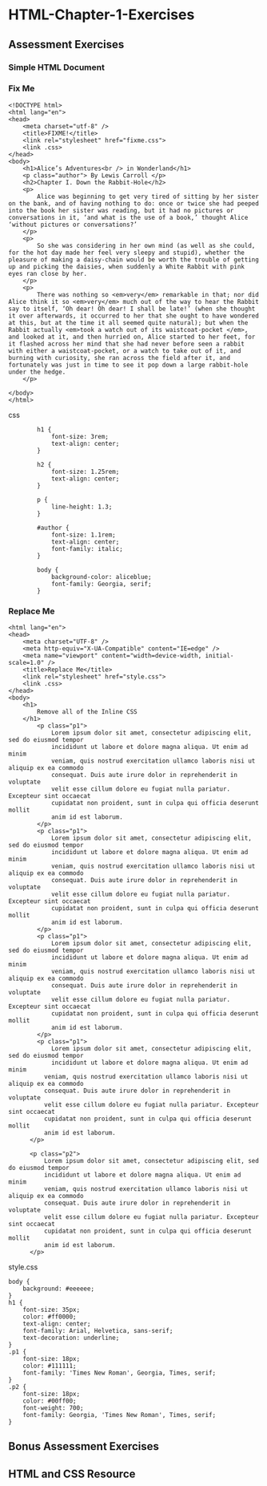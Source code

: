# HTML-Chapter-1-Exercises

## Assessment Exercises

### Simple HTML Document 



### Fix Me

    <!DOCTYPE html>
    <html lang="en">
    <head>
        <meta charset="utf-8" />
        <title>FIXME!</title>
        <link rel="stylesheet" href="fixme.css">
        <link .css>
    </head>
    <body>
        <h1>Alice’s Adventures<br /> in Wonderland</h1>
        <p class="author"> By Lewis Carroll </p>
        <h2>Chapter I. Down the Rabbit-Hole</h2>
        <p>
            Alice was beginning to get very tired of sitting by her sister on the bank, and of having nothing to do: once or twice she had peeped into the book her sister was reading, but it had no pictures or conversations in it, ‘and what is the use of a book,’ thought Alice ‘without pictures or conversations?’
        </p>
        <p>
            So she was considering in her own mind (as well as she could, for the hot day made her feel very sleepy and stupid), whether the pleasure of making a daisy-chain would be worth the trouble of getting up and picking the daisies, when suddenly a White Rabbit with pink eyes ran close by her.
        </p>
        <p>
            There was nothing so <em>very</em> remarkable in that; nor did Alice think it so <em>very</em> much out of the way to hear the Rabbit say to itself, ‘Oh dear! Oh dear! I shall be late!’ (when she thought it over afterwards, it occurred to her that she ought to have wondered at this, but at the time it all seemed quite natural); but when the Rabbit actually <em>took a watch out of its waistcoat-pocket </em>, and looked at it, and then hurried on, Alice started to her feet, for it flashed across her mind that she had never before seen a rabbit with either a waistcoat-pocket, or a watch to take out of it, and burning with curiosity, she ran across the field after it, and fortunately was just in time to see it pop down a large rabbit-hole under the hedge.
        </p>

    </body>
    </html>

css

            h1 {
                font-size: 3rem;
                text-align: center;
            }
            
            h2 {
                font-size: 1.25rem;
                text-align: center;
            }

            p {
                line-height: 1.3;
            }

            #author {
                font-size: 1.1rem;
                text-align: center;
                font-family: italic;
            }

            body {
                background-color: aliceblue;
                font-family: Georgia, serif;
            }
        

### Replace Me

    <html lang="en">
    <head>
        <meta charset="UTF-8" />
        <meta http-equiv="X-UA-Compatible" content="IE=edge" />
        <meta name="viewport" content="width=device-width, initial-scale=1.0" />
        <title>Replace Me</title>
        <link rel="stylesheet" href="style.css">
        <link .css>
    </head>
    <body>
        <h1>
            Remove all of the Inline CSS
        </h1>
            <p class="p1">
                Lorem ipsum dolor sit amet, consectetur adipiscing elit, sed do eiusmod tempor
                incididunt ut labore et dolore magna aliqua. Ut enim ad minim
                veniam, quis nostrud exercitation ullamco laboris nisi ut aliquip ex ea commodo
                consequat. Duis aute irure dolor in reprehenderit in voluptate
                velit esse cillum dolore eu fugiat nulla pariatur. Excepteur sint occaecat
                cupidatat non proident, sunt in culpa qui officia deserunt mollit
                anim id est laborum.
            </p>
            <p class="p1">
                Lorem ipsum dolor sit amet, consectetur adipiscing elit, sed do eiusmod tempor
                incididunt ut labore et dolore magna aliqua. Ut enim ad minim
                veniam, quis nostrud exercitation ullamco laboris nisi ut aliquip ex ea commodo
                consequat. Duis aute irure dolor in reprehenderit in voluptate
                velit esse cillum dolore eu fugiat nulla pariatur. Excepteur sint occaecat
                cupidatat non proident, sunt in culpa qui officia deserunt mollit
                anim id est laborum.
            </p>
            <p class="p1">
                Lorem ipsum dolor sit amet, consectetur adipiscing elit, sed do eiusmod tempor
                incididunt ut labore et dolore magna aliqua. Ut enim ad minim
                veniam, quis nostrud exercitation ullamco laboris nisi ut aliquip ex ea commodo
                consequat. Duis aute irure dolor in reprehenderit in voluptate
                velit esse cillum dolore eu fugiat nulla pariatur. Excepteur sint occaecat
                cupidatat non proident, sunt in culpa qui officia deserunt mollit
                anim id est laborum.
            </p>
            <p class="p1">
                Lorem ipsum dolor sit amet, consectetur adipiscing elit, sed do eiusmod tempor
                incididunt ut labore et dolore magna aliqua. Ut enim ad minim
              veniam, quis nostrud exercitation ullamco laboris nisi ut aliquip ex ea commodo
              consequat. Duis aute irure dolor in reprehenderit in voluptate
              velit esse cillum dolore eu fugiat nulla pariatur. Excepteur sint occaecat
              cupidatat non proident, sunt in culpa qui officia deserunt mollit
              anim id est laborum.
          </p>

          <p class="p2">
              Lorem ipsum dolor sit amet, consectetur adipiscing elit, sed do eiusmod tempor
              incididunt ut labore et dolore magna aliqua. Ut enim ad minim
              veniam, quis nostrud exercitation ullamco laboris nisi ut aliquip ex ea commodo
              consequat. Duis aute irure dolor in reprehenderit in voluptate
              velit esse cillum dolore eu fugiat nulla pariatur. Excepteur sint occaecat
              cupidatat non proident, sunt in culpa qui officia deserunt mollit
              anim id est laborum.
          </p>

  </body>
  </html>

style.css

    body {
        background: #eeeeee;
    }
    h1 {
        font-size: 35px;
        color: #ff0000;
        text-align: center;
        font-family: Arial, Helvetica, sans-serif;
        text-decoration: underline;
    }
    .p1 {
        font-size: 18px;
        color: #111111;
        font-family: 'Times New Roman', Georgia, Times, serif;
    }
    .p2 {
        font-size: 18px;
        color: #00ff00;
        font-weight: 700;
        font-family: Georgia, 'Times New Roman', Times, serif;
    }

## Bonus Assessment Exercises

## HTML and CSS Resource


























